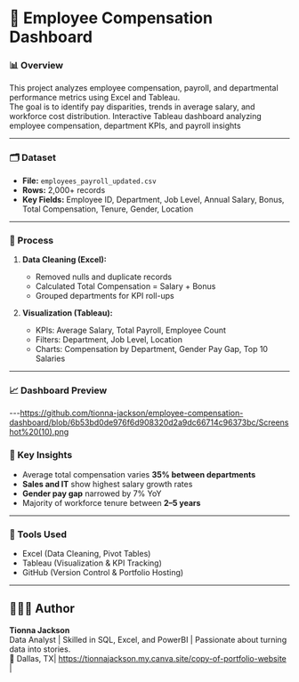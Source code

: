


# 💼 Employee Compensation Dashboard

### 📊 Overview
This project analyzes employee compensation, payroll, and departmental performance metrics using Excel and Tableau.  
The goal is to identify pay disparities, trends in average salary, and workforce cost distribution. Interactive Tableau dashboard analyzing employee compensation, department KPIs, and payroll insights 

---

### 🗂️ Dataset
- **File:** `employees_payroll_updated.csv`
- **Rows:** 2,000+ records
- **Key Fields:** Employee ID, Department, Job Level, Annual Salary, Bonus, Total Compensation, Tenure, Gender, Location

---

### 🧮 Process
1. **Data Cleaning (Excel):**
   - Removed nulls and duplicate records  
   - Calculated Total Compensation = Salary + Bonus  
   - Grouped departments for KPI roll-ups  

2. **Visualization (Tableau):**
   - KPIs: Average Salary, Total Payroll, Employee Count  
   - Filters: Department, Job Level, Location  
   - Charts: Compensation by Department, Gender Pay Gap, Top 10 Salaries  

---

### 📈 Dashboard Preview

---https://github.com/tionna-jackson/employee-compensation-dashboard/blob/6b53bd0de976f6d908320d2a9dc66714c96373bc/Screenshot%20(10).png

### 🧠 Key Insights
- Average total compensation varies **35% between departments**
- **Sales and IT** show highest salary growth rates
- **Gender pay gap** narrowed by 7% YoY
- Majority of workforce tenure between **2–5 years**

---

### 🧰 Tools Used
- Excel (Data Cleaning, Pivot Tables)
- Tableau (Visualization & KPI Tracking)
- GitHub (Version Control & Portfolio Hosting)

---

## 👩🏽‍💻 Author
**Tionna Jackson**  
Data Analyst | Skilled in SQL, Excel, and PowerBI | Passionate about turning data into stories.  
📍 Dallas, TX| https://tionnajackson.my.canva.site/copy-of-portfolio-website |
